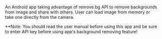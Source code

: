An Android app taking advantage of remove.bg API to remove backgrounds from image and share with others. User can load image from memory or take one directly from the camera.

**Note: You should read the user manual before using this app and be sure to enter API key before using app's background removing feature!